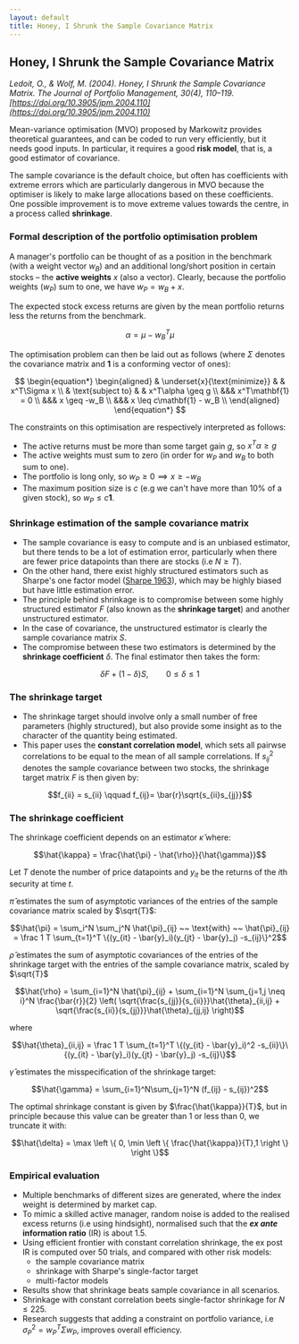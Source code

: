 ```yaml
---
layout: default
title: Honey, I Shrunk the Sample Covariance Matrix
---
```


## Honey, I Shrunk the Sample Covariance Matrix

*Ledoit, O., & Wolf, M. (2004). Honey, I Shrunk the Sample Covariance Matrix. The Journal of Portfolio Management, 30(4), 110–119. [https://doi.org/10.3905/jpm.2004.110](https://doi.org/10.3905/jpm.2004.110)*

Mean-variance optimisation (MVO) proposed by Markowitz provides theoretical guarantees, and can be coded to run very efficiently, but it needs good inputs. In particular, it requires a good **risk model**, that is, a good estimator of covariance. 

The sample covariance is the default choice, but often has coefficients with extreme errors which are particularly dangerous in MVO because the optimiser is likely to make large allocations based on these coefficients. One possible improvement is to move extreme values towards the centre, in a process called **shrinkage**.

### Formal description of the portfolio optimisation problem

A manager's portfolio can be thought of as a position in the benchmark (with a weight vector $w_B$) and an additional long/short position in certain stocks – the **active weights** $x$ (also a vector). Clearly, because the portfolio weights ($w_P$) sum to one, we have $w_P = w_B + x$.

The expected stock excess returns are given by the mean portfolio returns less the returns from the benchmark.

$$\alpha = \mu - w_B^T\mu$$

The optimisation problem can then be laid out as follows (where $\Sigma$ denotes the covariance matrix and $\mathbf{1}$ is a conforming vector of ones):

$$
\begin{equation*}
\begin{aligned}
& \underset{x}{\text{minimize}} & & x^T\Sigma x \\
& \text{subject to} & & x^T\alpha \geq g \\
&&& x^T\mathbf{1} = 0 \\
&&& x \geq -w_B \\
&&& x \leq c\mathbf{1} - w_B \\
\end{aligned}
\end{equation*}
$$

The constraints on this optimisation are respectively interpreted as follows:

- The active returns must be more than some target gain $g$, so $x^T\alpha \geq g$
- The active weights must sum to zero (in order for $w_P$ and $w_B$ to both sum to one).
- The portfolio is long only, so $w_P \geq 0 \implies x \geq -w_B$
- The maximum position size is *c* (e.g we can't have more than 10% of a given stock), so $w_P \leq c\mathbf{1}$.

### Shrinkage estimation of the sample covariance matrix

- The sample covariance is easy to compute and is an unbiased estimator, but there tends to be a lot of estimation error, particularly when there are fewer price datapoints than there are stocks (i.e $N \geq T$). 
- On the other hand, there exist highly structured estimators such as Sharpe's one factor model ([Sharpe 1963](https://www.researchgate.net/publication/227357145_A_Simplified_Model_for_Portfolio_Analysis)), which may be highly biased but have little estimation error.
- The principle behind shrinkage is to compromise between some highly structured estimator $F$ (also known as the **shrinkage target**) and another unstructured estimator. 
- In the case of covariance, the unstructured estimator is clearly the sample covariance matrix $S$. 
- The compromise between these two estimators is determined by the **shrinkage coefficient** $\delta$. The final estimator then takes the form:

$$\delta F + (1-\delta)S, \qquad 0 \leq \delta \leq 1$$

### The shrinkage target

- The shrinkage target should involve only a small number of free parameters (highly structured), but also provide some insight as to the character of the quantity being estimated.
- This paper uses the **constant correlation model**, which sets all pairwse correlations to be equal to the mean of all sample correlations. If $s_{ij}^2$ denotes the sample covariance between two stocks, the shrinkage target matrix $F$ is then given by:

$$f_{ii} = s_{ii} \qquad f_{ij}= \bar{r}\sqrt{s_{ii}s_{jj}}$$


### The shrinkage coefficient

The shrinkage coefficient depends on an estimator $\hat{\kappa}$ where:

$$\hat{\kappa} = \frac{\hat{\pi} - \hat{\rho}}{\hat{\gamma}}$$

Let $T$ denote the number of price datapoints and $y_{it}$ be the returns of the $i$th security at time *t*.

$\hat{\pi}$ estimates the sum of asymptotic variances of the entries of the sample covariance matrix scaled by $\sqrt{T}$:

$$\hat{\pi} = \sum_i^N \sum_j^N \hat{\pi}_{ij} ~~ \text{with} ~~ \hat{\pi}_{ij} = \frac 1 T \sum_{t=1}^T \{(y_{it} - \bar{y}_i)(y_{jt} - \bar{y}_j) -s_{ij}\}^2$$

$\hat{\rho}$ estimates the sum of asymptotic covariances of the entries of the shrinkage target with the entries of the sample covariance matrix, scaled by $\sqrt{T}$

$$\hat{\rho} = \sum_{i=1}^N \hat{\pi}_{ij} + \sum_{i=1}^N \sum_{j=1,j \neq i}^N \frac{\bar{r}}{2} \left( \sqrt{\frac{s_{jj}}{s_{ii}}}\hat{\theta}_{ii,ij} + \sqrt{\frac{s_{ii}}{s_{jj}}}\hat{\theta}_{jj,ij} \right)$$ 

where 

$$\hat{\theta}_{ii,ij} = \frac 1 T \sum_{t=1}^T \{(y_{it} - \bar{y}_i)^2 -s_{ii}\}\{(y_{it} - \bar{y}_i)(y_{jt} - \bar{y}_j) -s_{ij}\}$$

$\hat{\gamma}$ estimates the misspecification of the shrinkage target:

$$\hat{\gamma} = \sum_{i=1}^N\sum_{j=1}^N (f_{ij} - s_{ij})^2$$

The optimal shrinkage constant is given by $\frac{\hat{\kappa}}{T}$, but in principle because this value can be greater than 1 or less than 0, we truncate it with:

$$\hat{\delta} = \max \left \{ 0, \min \left \{ \frac{\hat{\kappa}}{T},1 \right \} \right \}$$

### Empirical evaluation

- Multiple benchmarks of different sizes are generated, where the index weight is determined by market cap.
- To mimic a skilled active manager, random noise is added to the realised excess returns (i.e using hindsight), normalised such that the ***ex ante* information ratio** (IR) is about 1.5.
- Using efficient frontier with constant correlation shrinkage, the ex post IR is computed over 50 trials, and compared with other risk models:
    - the sample covariance matrix
    - shrinkage with Sharpe's single-factor target
    - multi-factor models
- Results show that shrinkage beats sample covariance in all scenarios. 
- Shrinkage with constant correlation beets single-factor shrinkage for $N \leq 225$. 
- Research suggests that adding a constraint on portfolio variance, i.e $\sigma_P^2 = w_P^T \Sigma w_P$, improves overall efficiency.

